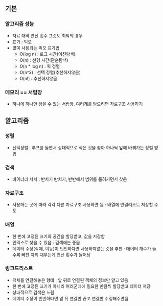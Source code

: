 ## 기본
### 알고리즘 성능
- 자료 대비 연산 횟수 그것도 최악의 경우 
- 표기 : 빅오
- 많이 사용되는 빅오 표기법
  - O(log n) : 로그 시간(이진탐색)
  - O(n) : 선형 시간(단순탐색)
  - O(n * log n) : 퀵 정렬
  - O(n^2) : 선택 정렬(추천하지않음)
  - O(n!) : 추천하지않음
  
### 메모리 == 서랍장
- 하나에 하나만 담을 수 있는 서랍장, 여러개를 담으려면 자료구조 사용하기
  
## 알고리즘
### 정렬
- 선택정렬 : 루프를 돌면서 상대적으로 작은 것을 찾아 하나씩 앞에 바꿔가는 정렬 방법

### 검색
- 바이너리 서치 : 반치기 반치기, 반반해서 범위를 좁혀가면서 찾음

### 자료구조
- 사용하는 곳에 따라 각각 다른 자료구조 사용하면 됨 : 배열에 연결리스트 저장할 수도

### 배열
- 한 번에 고정된 크기의 공간을 할당받고, 값을 저장함
- 인덱스로 찾을 수 있음 : 검색에는 좋음
- 데이터 수정(삭제, 이동)이 빈번하다면 사용하지않는 것을 추천 : 데이터 개수가 늘수록 빠진 자리 채우는게 연산 횟수가 늘어남

### 링크드리스트
- 객체를 연결해놓은 형태 : 앞 뒤로 연결된 객체의 정보만 알고 있음
- 한 번에 고정된 크기가 아니라 여러군데에 필요한 만큼씩 할당받고 데이터 저장
- 상대적으로 검색은 느림
- 데이터 수정이 빈번하다면 앞 뒤 연결만 끊고 연결만 수정해주면됨

 